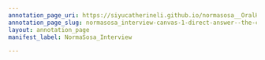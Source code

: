 ```yaml
---
annotation_page_uri: https://siyucatherineli.github.io/normasosa__OralHistory/annotations/normasosa_interview-canvas-1-direct-answer--the-cst-tried-to-appeal-to-the-hispanic-community-and-get-them-to-read-the-paper-.json
annotation_page_slug: normasosa_interview-canvas-1-direct-answer--the-cst-tried-to-appeal-to-the-hispanic-community-and-get-them-to-read-the-paper-
layout: annotation_page
manifest_label: NormaSosa_Interview

---
```

